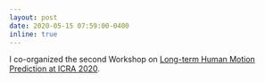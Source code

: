 ```yaml
---
layout: post
date: 2020-05-15 07:59:00-0400
inline: true
---
```



I co-organized the second Workshop on <a href="https://motionpredictionICRA2020.github.io/" target="blank">Long-term Human Motion Prediction at ICRA 2020</a>.